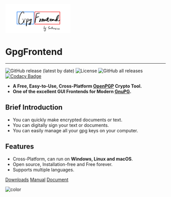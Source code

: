 ![gpgfrontend-logo](_media/_coverpage/gpgfrontend-logo.png)

# GpgFrontend
---
![GitHub release (latest by date)](https://img.shields.io/github/v/release/saturneric/gpgfrontend?style=flat-square)
![License](https://img.shields.io/badge/License-GPL--3.0-orange?style=flat-square)
![GitHub all releases](https://img.shields.io/github/downloads/saturneric/gpgfrontend/total?style=flat-square)
[![Codacy Badge](https://app.codacy.com/project/badge/Grade/d1750e052a85430a8f1f84e58a0fceda)](https://www.codacy.com/gh/saturneric/GpgFrontend/dashboard?utm_source=github.com&amp;utm_medium=referral&amp;utm_content=saturneric/GpgFrontend&amp;utm_campaign=Badge_Grade)

- **A Free, Easy-to-Use, Cross-Platform [OpenPGP](https://www.openpgp.org/) Crypto Tool.**
- **One of the excellent GUI Frontends for Modern [GnuPG](https://gnupg.org/).**

## Brief Introduction

- You can quickly make encrypted documents or text.
- You can digitally sign your text or documents.
- You can easily manage all your gpg keys on your computer.

## Features

- Cross-Platform, can run on **Windows, Linux and macOS**.
- Open source, Installation-free and Free forever.
- Supports multiple languages.

[Downloads](downloads.md)
[Manual](overview.md)
[Document](https://doxygen.gpgfrontend.pub)

<!-- 背景色 -->
![color](#ffffff)
